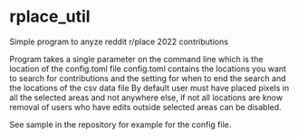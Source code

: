 # rplace_util
Simple program to anyze reddit r/place 2022 contributions

Program takes a single parameter on the command line which is the location of
the config.toml file
config.toml contains the locations you want to search for contributions
and the setting for when to end the search and the locations of the csv data file
By default user must have placed pixels in all the selected areas and not
anywhere else, if not all locations are know removal of users who have edits
outside selected areas can be disabled.

See sample in the repository for example for the config file.
